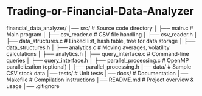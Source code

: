 # Trading-or-Financial-Data-Analyzer
financial_data_analyzer/
│── src/                   # Source code directory
│   ├── main.c             # Main program
│   ├── csv_reader.c       # CSV file handling
│   ├── csv_reader.h
│   ├── data_structures.c  # Linked list, hash table, tree for data storage
│   ├── data_structures.h
│   ├── analytics.c        # Moving averages, volatility calculations
│   ├── analytics.h
│   ├── query_interface.c  # Command-line queries
│   ├── query_interface.h
│   ├── parallel_processing.c # OpenMP parallelization (optional)
│   ├── parallel_processing.h
│── data/                  # Sample CSV stock data
│── tests/                 # Unit tests
│── docs/                  # Documentation
│── Makefile               # Compilation instructions
│── README.md              # Project overview & usage
│── .gitignore      